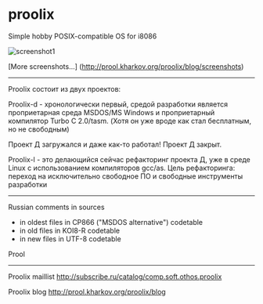 # proolix

Simple hobby POSIX-compatible OS for i8086

![screenshot1](http://prool.kharkov.org/proolix/blog/wp-content/uploads/proolix-machine-300x167.png "After booting")

[More screenshots...] (http://prool.kharkov.org/proolix/blog/screenshots)

---

Proolix состоит из двух проектов:

Proolix-d - хронологически первый, средой разработки является проприетарная среда MSDOS/MS Windows и проприетарный компилятор Turbo C 2.0/tasm.
(Хотя он уже вроде как стал бесплатным, но не свободным)

Проект Д загружался и даже как-то работал! Проект Д закрыт.

Proolix-l - это делающийся сейчас рефакторинг проекта Д, уже в среде Linux с использованием компиляторов gcc/as.
Цель рефакторинга: переход на исключительно свободное ПО и свободные инструменты разработки

---

Russian comments in sources

- in oldest files in CP866 ("MSDOS alternative") codetable
- in old files in KOI8-R codetable
- in new files in UTF-8 codetable

Prool

---

Proolix maillist http://subscribe.ru/catalog/comp.soft.othos.proolix

Proolix blog http://prool.kharkov.org/proolix/blog
